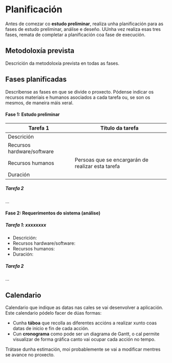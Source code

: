 # Planificación

Antes de comezar co **estudo preliminar**, realiza unha planificación para as fases de estudo preliminar, análise e deseño. UUnha vez realiza esas tres fases, remata de completar a planificación coa fase de execución.

## Metodoloxía prevista
Descrición da metodoloxía prevista en todas as fases.

## Fases planificadas

Descríbense as fases en que se divide o proxecto.
Pódense indicar os recursos materiais e humanos asociados a cada tarefa ou, se son os mesmos, de maneira máis xeral.

#### Fase 1: Estudo preliminar

Tarefa 1|Título da tarefa
-|-
Descrición| 
Recursos hardware/software| 
Recursos humanos|Persoas que se encargarán de realizar esta tarefa
Duración| 

##### Tarefa 2
...

#### Fase 2: Requerimentos do sistema (análise)

##### Tarefa 1: xxxxxxxx
- Descrición: 
- Recursos hardware/software: 
- Recursos humanos:
- Duración: 

##### Tarefa 2
...

## Calendario
Calendario que indique as datas nas cales se vai desenvolver a aplicación. Este calendario pódelo facer de dúas formas:

- Cunha **táboa** que recolla as diferentes accións a realizar xunto coas datas de inicio e fin de cada acción.
- Cun **cronograma** como pode ser un diagrama de Gantt, o cal permite visualizar de forma gráfica canto vai ocupar cada acción no tempo.

Trátase dunha estimación, moi probablemente se vai a modificar mentres se avance no proxecto.
